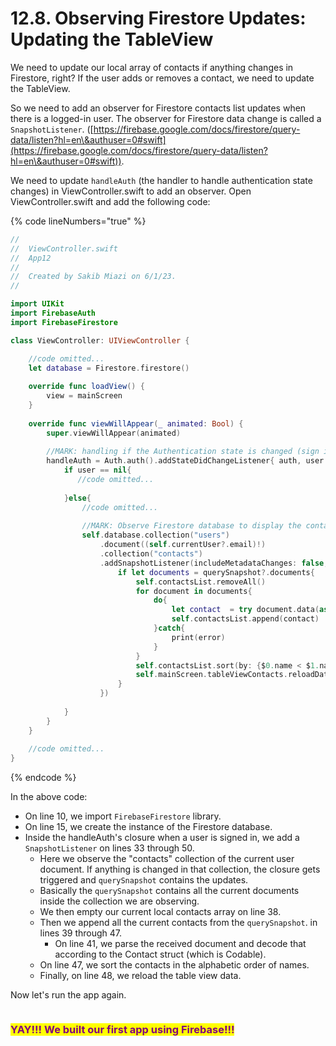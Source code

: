 # 12.8. Observing Firestore Updates: Updating the TableView

We need to update our local array of contacts if anything changes in Firestore, right? If the user adds or removes a contact, we need to update the TableView.

So we need to add an observer for Firestore contacts list updates when there is a logged-in user. The observer for Firestore data change is called a `SnapshotListener`. ([https://firebase.google.com/docs/firestore/query-data/listen?hl=en\&authuser=0#swift](https://firebase.google.com/docs/firestore/query-data/listen?hl=en\&authuser=0#swift)).

We need to update `handleAuth` (the handler to handle authentication state changes) in ViewController.swift to add an observer. Open ViewController.swift and add the following code:

{% code lineNumbers="true" %}
```swift
//
//  ViewController.swift
//  App12
//
//  Created by Sakib Miazi on 6/1/23.
//

import UIKit
import FirebaseAuth
import FirebaseFirestore

class ViewController: UIViewController {

    //code omitted...
    let database = Firestore.firestore()
    
    override func loadView() {
        view = mainScreen
    }
    
    override func viewWillAppear(_ animated: Bool) {
        super.viewWillAppear(animated)
        
        //MARK: handling if the Authentication state is changed (sign in, sign out, register)...
        handleAuth = Auth.auth().addStateDidChangeListener{ auth, user in
            if user == nil{
               //code omitted...
                
            }else{
                //code omitted...
                
                //MARK: Observe Firestore database to display the contacts list...
                self.database.collection("users")
                    .document((self.currentUser?.email)!)
                    .collection("contacts")
                    .addSnapshotListener(includeMetadataChanges: false, listener: {querySnapshot, error in
                        if let documents = querySnapshot?.documents{
                            self.contactsList.removeAll()
                            for document in documents{
                                do{
                                    let contact  = try document.data(as: Contact.self)
                                    self.contactsList.append(contact)
                                }catch{
                                    print(error)
                                }
                            }
                            self.contactsList.sort(by: {$0.name < $1.name})
                            self.mainScreen.tableViewContacts.reloadData()
                        }
                    })
                
            }
        }
    }
    
    //code omitted...
}


```
{% endcode %}

In the above code:

* On line 10, we import `FirebaseFirestore` library.
* On line 15, we create the instance of the Firestore database.
* Inside the handleAuth's closure when a user is signed in, we add a `SnapshotListener` on lines 33 through 50.
  * Here we observe the "contacts" collection of the current user document. If anything is changed in that collection, the closure gets triggered and `querySnapshot` contains the updates.
  * Basically the `querySnapshot` contains all the current documents inside the collection we are observing.
  * We then empty our current local contacts array on line 38.
  * Then we append all the current contacts from the `querySnapshot`. in lines 39 through 47.
    * On line 41, we parse the received document and decode that according to the Contact struct (which is Codable).
  * On line 47, we sort the contacts in the alphabetic order of names.
  * Finally, on line 48, we reload the table view data.

Now let's run the app again.

<figure><img src="../.gitbook/assets/12.ten (1).gif" alt=""><figcaption></figcaption></figure>

### <mark style="color:purple;">**YAY!!! We built our first app using Firebase!!!**</mark>
